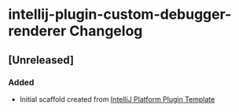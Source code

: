 <!-- Keep a Changelog guide -> https://keepachangelog.com -->

# intellij-plugin-custom-debugger-renderer Changelog

## [Unreleased]
### Added
- Initial scaffold created from [IntelliJ Platform Plugin Template](https://github.com/JetBrains/intellij-platform-plugin-template)

